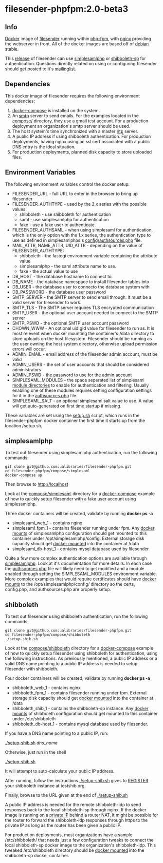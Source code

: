 # filesender-phpfpm:2.0-beta3 #

## Info ##
[Docker](https://www.docker.com/what-docker) image of [filesender](http://filesender.org/) running within [php-fpm](https://php-fpm.org/), with [nginx](https://www.nginx.com/) providing the webserver in front. All of the docker images are based off of [debian](https://www.debian.org/) stable.

This [release](https://github.com/filesender/filesender) of filesender can use [simplesamlphp](https://simplesamlphp.org/) or [shibboleth-sp](https://www.shibboleth.net/products/service-provider) for authentication. Questions directly related on using or configuring filesender should get posted to it's [mailinglist](https://sympa.uninett.no/lists/filesender.org/lists).

## Dependencies ##
This docker image of filesender requires the following environment dependencies:

1. [docker-compose](https://docs.docker.com/compose/overview/) is installed on the system.
2. An [smtp](https://en.wikipedia.org/wiki/Simple_Mail_Transfer_Protocol) server to send emails. For the examples located in the [compose/](https://github.com/ualibraries/filesender-phpfpm/tree/2.0-beta2/compose) directory, they use a gmail test account. For a production deployment an organization's smtp server should be used.
3. The host system's time synchronized with a master [ntp](https://en.wikipedia.org/wiki/Network_Time_Protocol) server.
4. A public IP address if using shibboleth authentication. For production deployments, having nginx using an ssl cert associated with a public DNS entry is the ideal situation.
5. For production deployments, planned disk capacity to store uploaded files.

## Environment Variables ##

The following environment variables control the docker setup:

* FILESENDER_URL - full URL to enter in the browser to bring up filesender
* FILESENDER_AUTHTYPE - used by the 2.x series with the possible values:
  * shibboleth - use shibboleth for authentication
  * saml - use simplesamlphp for authentication
  * fake - use a fake user to authenticate.
* FILESENDER_AUTHSAML - when using simplesaml for authentication, which is the only option with the 1.x series, the authentication type to use as defined in simplesamlphps's [config/authsources.php](https://github.com/ualibraries/filesender-phpfpm/tree/1.6/compose/simplesaml/simplesamlphp/config) file.
* MAIL_ATTR, NAME_ATTR, UID_ATTR - depending on the value of FILESENDER_AUTHTYPE:
  * shibboleth - the fastcgi environment variable containing the attribute value.
  * simplesamlphp - the saml attribute name to use.
  * fake - the actual value to use
* DB_HOST - the database hostname to connect to.
* DB_NAME - the database namespace to install filesender tables into
* DB_USER - the database user to connecto the database system with
* DB_PASSWORD - the database user password
* SMTP_SERVER - the SMTP server to send email through. It must be a valid server for filesender to work.
* SMTP_TLS - The SMTP server requires TLS encrypted communication
* SMTP_USER - the optional user account needed to connect to the SMTP server
* SMTP_PSWD - the optional SMTP user account password
* CHOWN_WWW - An optional uid:gid value for filesender to run as. It is most relevent when docker mounting the container's /data directory to store uploads on the host filesystem. Filesender should be running as the user owning the host system directory, otherwise upload permission errors will occur.
* ADMIN_EMAIL - email address of the filesender admin account, must be valid
* ADMIN_USERS - the set of user accounts that should be considered administrators
* ADMIN_PSWD - the password to use for the admin account 
* SIMPLESAML_MODULES - the space seperated list of simplesaml [module directories](https://github.com/simplesamlphp/simplesamlphp/tree/master/modules) to enable for authentication and filtering. Usually enabling one of these modules requires setting configuration settings for it in the [authsources.php](https://github.com/ualibraries/filesender-phpfpm/tree/1.6/compose/simplesaml/simplesamlphp/config) file.
* SIMPLESAML_SALT - an optional simplesaml salt value to use. A value will get auto-generated on first time startup if missing.

These variables are set using the [setup.sh](https://github.com/ualibraries/filesender-phpfpm/blob/2.0-beta2/docker/setup.sh) script, which runs in the filesender-phpfpm docker container the first time it starts up from the location /setup.sh.

## simplesamlphp ##
To test out filesender using simplesamlphp authentication, run the following commands:

```
git clone git@github.com:ualibraries/filesender-phpfpm.git
cd filesender-phpfpm/compose/simplesaml
docker-compose up
```

Then browse to [http://localhost](http://localhost)

Look at the [compose/simplesaml](https://github.com/ualibraries/filesender-phpfpm/tree/1.6/compose/simplesaml) directory for a [docker-compose](https://github.com/ualibraries/filesender-phpfpm/blob/1.6/compose/simplesaml/docker-compose.yml) example of how to quickly setup filesender with a fake user account using simplesamlphp.

Three docker containers will be created, validate by running **docker ps -a**

* simplesaml_web_1 - contains nginx
* simplesaml_fpm_1 - contains filesender running under fpm. Any [docker mounts](https://docs.docker.com/storage/bind-mounts/#choosing-the--v-or-mount-flag) of simplesamlphp configuration should get mounted to this container under /opt/simplesamlphp/config. External storage disk capacity should get [docker mounted](https://docs.docker.com/storage/bind-mounts/#choosing-the--v-or-mount-flag) into the container at /data
* simplesaml_db-host_1 - contains mysql database used by filesender.

Quite a few more complex authentication options are available through [simplesamlphp](https://simplesamlphp.org/docs/stable/simplesamlphp-idp). Look at it's documentation for more details. In each case the [authsources.php](https://github.com/ualibraries/filesender-phpfpm/tree/1.6/compose/simplesaml/simplesamlphp/config) file will likely need to get modified and a module enabled through setting the SIMPLESAML_MODULES environment variable. More complex examples that would require certificates should have [docker mounts](https://docs.docker.com/storage/bind-mounts/#choosing-the--v-or-mount-flag) to the /opt/simplesamlphp/config/ directory so the certs, config.php, and authsources.php are properly setup.

## shibboleth ##
To test out filesender using shibboleth authentication, run the following commands:

```
git clone git@github.com:ualibraries/filesender-phpfpm.git
cd filesender-phpfpm/compose/shibboleth
./setup-shib.sh
```

Look at the [compose/shibboleth](https://github.com/ualibraries/filesender-phpfpm/tree/2.0-beta2/compose/shibboleth) directory for a [docker-compose](https://github.com/ualibraries/filesender-phpfpm/blob/2.0-beta2/compose/shibboleth/template/docker-compose.yml) example of how to quickly setup filesender using shibboleth for authentication, using the following instructions. As previously mentioned, a public IP address or a valid DNS name pointing to a public IP address is needed to setup filesender with shibboleth.

Four docker containers will be created, validate by running **docker ps -a**

* shibboleth_web_1 - contains nginx
* shibboleth_fpm_1 - contains filesender running under fpm. External storage disk capacity should get [docker mounted](https://docs.docker.com/storage/bind-mounts/#choosing-the--v-or-mount-flag) into the container at /data
* shibboleth_shib_1 - contains the shibboleth-sp instance. Any [docker mounts](https://docs.docker.com/storage/bind-mounts/#choosing-the--v-or-mount-flag) of shibboleth configuration should get mounted to this container under /etc/shibboleth
* shibboleth_db-host_1 - contains mysql database used by filesender.

If you have a DNS name pointing to a public IP, run:

[./setup-shib.sh](https://github.com/ualibraries/filesender-phpfpm/blob/2.0-beta3/compose/shibboleth/setup-shib.sh) *dns_name*

Otherwise, just run in the shell

[./setup-shib.sh](https://github.com/ualibraries/filesender-phpfpm/blob/2.0-beta3/compose/shibboleth/setup-shib.sh)

It will attempt to auto-calculate your public IP address.

After running, follow the instructions [./setup-shib.sh](https://github.com/ualibraries/filesender-phpfpm/blob/2.0-beta3/compose/shibboleth/setup-shib.sh) gives to [REGISTER](http://www.testshib.org/register.html) your shibboleth instance at testshib.org.

Finally, browse to the URL given at the end of [./setup-shib.sh](https://github.com/ualibraries/filesender-phpfpm/blob/2.0-beta3/compose/shibboleth/setup-shib.sh)

A public IP address is needed for the remote shibboleth-idp to send responses back to the local shibboleth-sp through nginx. If the docker image is running on a [private IP](https://en.wikipedia.org/wiki/Private_network) behind a router NAT, it might be possible for the router to forward the shibboleth-idp responses through https to the private IP as long as the router has been given a public IP.

For production deployments, most organizations have a sample /etc/shibboleth/  that needs just a few configuration tweaks to connect the local shibboleth-sp docker image to the organization's shibboleth-idp. This tweaked /etc/shibboleth directory should be [docker mounted](https://docs.docker.com/storage/bind-mounts/#choosing-the--v-or-mount-flag) into the shibboleth-sp docker container.

